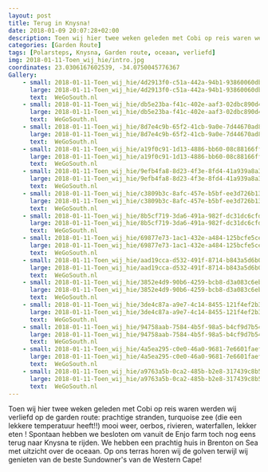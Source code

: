 ```yaml
---
layout: post
title: Terug in Knysna!
date: 2018-01-09 20:07:28+02:00
description: Toen wij hier twee weken geleden met Cobi op reis waren werden wij verliefd op de garden route
categories: [Garden Route]
tags: [Polarsteps, Knysna, Garden route, oceaan, verliefd]
img: 2018-01-11-Toen_wij_hie/intro.jpg
coordinates: 23.0306167602539, -34.0750045776367
Gallery:
    - small: 2018-01-11-Toen_wij_hie/4d2913f0-c51a-442a-94b1-93860060db12_large_image.jpg
      large: 2018-01-11-Toen_wij_hie/4d2913f0-c51a-442a-94b1-93860060db12_large_image.jpg
      text:  WeGoSouth.nl
    - small: 2018-01-11-Toen_wij_hie/db5e23ba-f41c-402e-aaf3-02dbc890d42f_large_image.jpg
      large: 2018-01-11-Toen_wij_hie/db5e23ba-f41c-402e-aaf3-02dbc890d42f_large_image.jpg
      text:  WeGoSouth.nl
    - small: 2018-01-11-Toen_wij_hie/8d7e4c9b-65f2-41cb-9a0e-7d44670ad876_large_image.jpg
      large: 2018-01-11-Toen_wij_hie/8d7e4c9b-65f2-41cb-9a0e-7d44670ad876_large_image.jpg
      text:  WeGoSouth.nl
    - small: 2018-01-11-Toen_wij_hie/a19f0c91-1d13-4886-bb60-08c88166ffd0_large_image.jpg
      large: 2018-01-11-Toen_wij_hie/a19f0c91-1d13-4886-bb60-08c88166ffd0_large_image.jpg
      text:  WeGoSouth.nl
    - small: 2018-01-11-Toen_wij_hie/9efb4fa8-8d23-4f3e-8fd4-41a939a8a3af_large_image.jpg
      large: 2018-01-11-Toen_wij_hie/9efb4fa8-8d23-4f3e-8fd4-41a939a8a3af_large_image.jpg
      text:  WeGoSouth.nl
    - small: 2018-01-11-Toen_wij_hie/c3809b3c-8afc-457e-b5bf-ee3d726b138a_large_image.jpg
      large: 2018-01-11-Toen_wij_hie/c3809b3c-8afc-457e-b5bf-ee3d726b138a_large_image.jpg
      text:  WeGoSouth.nl
    - small: 2018-01-11-Toen_wij_hie/8b5cf719-3da6-491a-982f-dc31dc6cfda9_large_image.jpg
      large: 2018-01-11-Toen_wij_hie/8b5cf719-3da6-491a-982f-dc31dc6cfda9_large_image.jpg
      text:  WeGoSouth.nl
    - small: 2018-01-11-Toen_wij_hie/69877e73-1ac1-432e-a484-125bcfe5cec1_large_image.jpg
      large: 2018-01-11-Toen_wij_hie/69877e73-1ac1-432e-a484-125bcfe5cec1_large_image.jpg
      text:  WeGoSouth.nl
    - small: 2018-01-11-Toen_wij_hie/aad19cca-d532-491f-8714-b843a5d6b0f3_large_image.jpg
      large: 2018-01-11-Toen_wij_hie/aad19cca-d532-491f-8714-b843a5d6b0f3_large_image.jpg
      text:  WeGoSouth.nl
    - small: 2018-01-11-Toen_wij_hie/3852e4d9-90b6-4259-bcb8-d3a083c6ebd1_large_image.jpg
      large: 2018-01-11-Toen_wij_hie/3852e4d9-90b6-4259-bcb8-d3a083c6ebd1_large_image.jpg
      text:  WeGoSouth.nl
    - small: 2018-01-11-Toen_wij_hie/3de4c87a-a9e7-4c14-8455-121f4ef2b3aa_large_image.jpg
      large: 2018-01-11-Toen_wij_hie/3de4c87a-a9e7-4c14-8455-121f4ef2b3aa_large_image.jpg
      text:  WeGoSouth.nl
    - small: 2018-01-11-Toen_wij_hie/94758aab-7584-4b5f-98a5-b4cf9d7b54fc_large_image.jpg
      large: 2018-01-11-Toen_wij_hie/94758aab-7584-4b5f-98a5-b4cf9d7b54fc_large_image.jpg
      text:  WeGoSouth.nl
    - small: 2018-01-11-Toen_wij_hie/4a5ea295-c0e0-46a0-9681-7e6601faef66_large_image.jpg
      large: 2018-01-11-Toen_wij_hie/4a5ea295-c0e0-46a0-9681-7e6601faef66_large_image.jpg
      text:  WeGoSouth.nl
    - small: 2018-01-11-Toen_wij_hie/a9763a5b-0ca2-485b-b2e8-317439c8b548_large_image.jpg
      large: 2018-01-11-Toen_wij_hie/a9763a5b-0ca2-485b-b2e8-317439c8b548_large_image.jpg
      text:  WeGoSouth.nl
---
```

Toen wij hier twee weken geleden met Cobi op reis waren werden wij verliefd op de garden route: prachtige stranden, turquoise zee (die een lekkere temperatuur heeft!!) mooi weer, oerbos, rivieren, waterfallen, lekker eten ! 
Spontaan hebben we besloten om vanuit de Enjo farm toch nog eens terug naar Knysna te rijden. We hebben een prachtig huis in Brenton on Sea met uitzicht over de oceaan. Op ons terras horen wij de golven terwijl wij genieten  van de beste Sundowner's van de  Western Cape! 